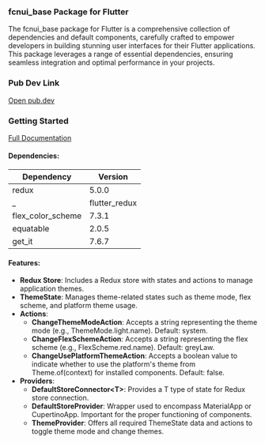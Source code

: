 ### fcnui_base Package for Flutter

The fcnui_base package for Flutter is a comprehensive collection of dependencies and default components, carefully crafted to empower developers in building stunning user interfaces for their Flutter applications. This package leverages a range of essential dependencies, ensuring seamless integration and optimal performance in your projects.

### Pub Dev Link

<a target="_blank" href="https://pub.dev/packages/fcnui_base">Open pub.dev</a>


### Getting Started

<a target="_blank" href="https://github.com/shoh-dev/fcnui/wiki">Full Documentation</a>

#### Dependencies:

| Dependency       | Version |
|------------------|---------|
| redux            | 5.0.0   |
_| flutter_redux    | 0.10.0  |
| flex_color_scheme| 7.3.1   |_
| equatable       | 2.0.5   |
| get_it           | 7.6.7   |

#### Features:

- **Redux Store**: Includes a Redux store with states and actions to manage application themes.
- **ThemeState**: Manages theme-related states such as theme mode, flex scheme, and platform theme usage.
- **Actions**:
    - **ChangeThemeModeAction**: Accepts a string representing the theme mode (e.g., ThemeMode.light.name). Default: system.
    - **ChangeFlexSchemeAction**: Accepts a string representing the flex scheme (e.g., FlexScheme.red.name). Default: greyLaw.
    - **ChangeUsePlatformThemeAction**: Accepts a boolean value to indicate whether to use the platform's theme from Theme.of(context) for installed components. Default: false.
- **Providers**:
    - **DefaultStoreConnector\<T\>**: Provides a T type of state for Redux store connection.
    - **DefaultStoreProvider**: Wrapper used to encompass MaterialApp or CupertinoApp. Important for the proper functioning of components.
    - **ThemeProvider**: Offers all required ThemeState data and actions to toggle theme mode and change themes.